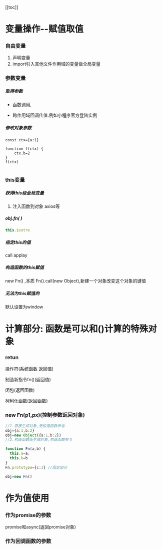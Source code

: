 [[toc]]

# 变量操作--赋值取值

###  自由变量

 1. 声明变量
 2. import引入其他文件作用域的变量做全局变量


###  参数变量

##### 取得参数

* 函数调用,

* 跨作用域回调传值.例如小程序官方登陆实例

##### 修改对象参数

```
const ctx={a:1}

function f(ctx) {
    ctx.b=2
}
f(ctx)


```

### this变量

##### 获得this级全局变量

1. 注入函数到对象  axios等

##### obj.fn(  )

```javascript
this.$sotre
```

##### 指定this的值

call applay

##### 构造函数的this赋值

new Fn() ,本质 Fn().call(new Object),新建一个对象改变这个对象的键值

##### 无法为this赋值的

默认设置为window






# 计算部分:  函数是可以和()计算的特殊对象

###  retun 

操作符(系统函数 返回值)

制造新指令fn()(返回值) 

闭包(返回函数)

柯利化函数(返回函数)




### new Fn(p1,px)(控制参数返回对象)

```javascript
//1.直接生成对象,无构造函数参与
obj={a:1,b:2}
obj=new Object({a:1,b:2})
//2.构造函数版生成对象,构造函数参与

function Fn(a,b) {
  this.a=a;
  this.b=b
}
Fn.prototype={c:3} //固定部分

obj=new Fn()
```


# 作为值使用

### 作为promise的参数
 promise和async(返回promise对象)
 
### 作为回调函数的参数









